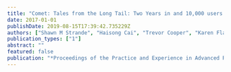 ```yaml
---
title: "Comet: Tales from the Long Tail: Two Years in and 10,000 users later"
date: 2017-01-01
publishDate: 2019-08-15T17:39:42.735229Z
authors: ["Shawn M Strande", "Haisong Cai", "Trevor Cooper", "Karen Flammer", "Christopher Irving", "Gregor von Laszewski", "Amit Majumdar", "Dmistry Mishin", "Philip Papadopoulos", "Wayne Pfeiffer", " others"]
publication_types: ["1"]
abstract: ""
featured: false
publication: "*Proceedings of the Practice and Experience in Advanced Research Computing 2017 on Sustainability, Success and Impact*"
---
```


